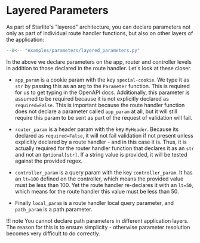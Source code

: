 # Layered Parameters

As part of Starlite's "layered" architecture, you can declare parameters not only as part of individual route handler
functions, but also on other layers of the application:

```py
--8<-- "examples/parameters/layered_parameters.py"
```


In the above we declare parameters on the app, router and controller levels in addition to those declared in the route
handler. Let's look at these closer.

- `app_param` is a cookie param with the key `special-cookie`. We type it as `str` by passing this as an arg to
  the `Parameter` function. This is required for us to get typing in the OpenAPI docs. Additionally, this parameter is
  assumed to be required because it is not explicitly declared as `required=False`. This is important because the route
  handler function does not declare a parameter called `app_param` at all, but it will still require this param to be
  sent
  as part of the request of validation will fail.

- `router_param` is a header param with the key `MyHeader`. Because its declared as `required=False`, it will not fail
  validation if not present unless explicitly declared by a route handler - and in this case it is. Thus, it is actually
  required for the router handler function that declares it as an `str` and not an `Optional[str]`. If a string value is
  provided, it will be tested against the provided regex.

- `controller_param` is a query param with the key `controller_param`. It has an `lt=100` defined on the controller,
  which
  means the provided value must be less than 100. Yet the route handler re-declares it with an `lt=50`, which means for
  the route handler this value must be less than 50.

- Finally `local_param` is a route handler local query parameter, and `path_param` is a path parameter.

!!! note
    You cannot declare path parameters in different application layers. The reason for this is to ensure
    simplicity - otherwise parameter resolution becomes very difficult to do correctly.
